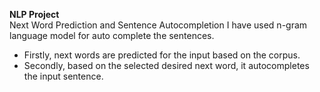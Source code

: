 **NLP Project** <br>
Next Word Prediction and Sentence Autocompletion
I have used n-gram language model for auto complete the sentences. 
- Firstly, next words are predicted for the input based on the corpus.
- Secondly, based on the selected desired next word, it autocompletes the input sentence.

